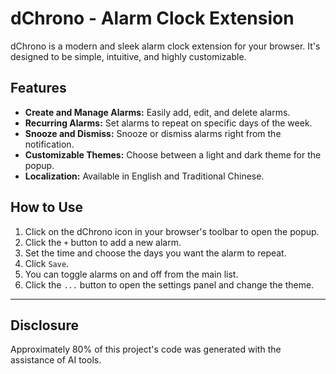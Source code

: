 # dChrono - Alarm Clock Extension

dChrono is a modern and sleek alarm clock extension for your browser. It's designed to be simple, intuitive, and highly customizable.

## Features

*   **Create and Manage Alarms:** Easily add, edit, and delete alarms.
*   **Recurring Alarms:** Set alarms to repeat on specific days of the week.
*   **Snooze and Dismiss:** Snooze or dismiss alarms right from the notification.
*   **Customizable Themes:** Choose between a light and dark theme for the popup.
*   **Localization:** Available in English and Traditional Chinese.

## How to Use

1.  Click on the dChrono icon in your browser's toolbar to open the popup.
2.  Click the `+` button to add a new alarm.
3.  Set the time and choose the days you want the alarm to repeat.
4.  Click `Save`.
5.  You can toggle alarms on and off from the main list.
6.  Click the `...` button to open the settings panel and change the theme.

---

## Disclosure

Approximately 80% of this project's code was generated with the assistance of AI tools.
